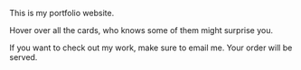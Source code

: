 This is my portfolio website.

Hover over all the cards, who knows some of them might surprise you.

If you want to check out my work, make sure to email me. Your order will be served.
